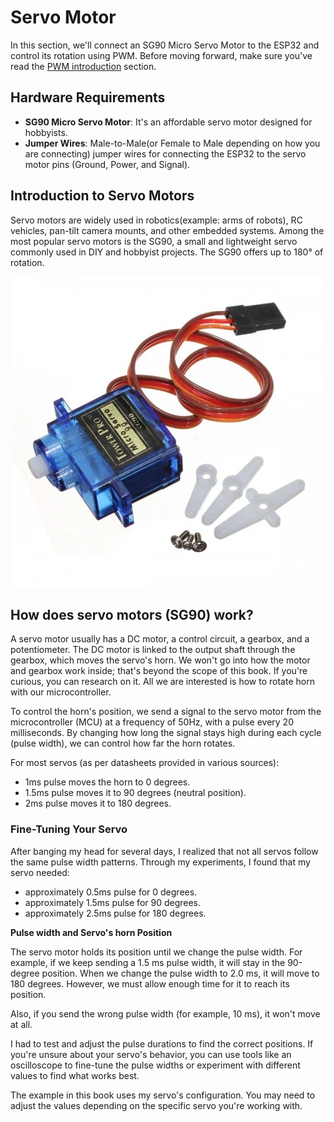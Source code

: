 # Servo Motor

In this section, we'll connect an SG90 Micro Servo Motor to the ESP32 and control its rotation using PWM.  Before moving forward, make sure you've read the [PWM introduction](../core-concepts/pwm/index.md) section.

## Hardware Requirements
- **SG90 Micro Servo Motor**: It's an affordable servo motor designed for hobbyists. 
- **Jumper Wires**: Male-to-Male(or Female to Male depending on how you are connecting) jumper wires for connecting the ESP32 to the servo motor pins (Ground, Power, and Signal).

## Introduction to Servo Motors

Servo motors are widely used in robotics(example: arms of robots), RC vehicles, pan-tilt camera mounts, and other embedded systems. Among the most popular servo motors is the SG90, a small and lightweight servo commonly used in DIY and hobbyist projects.  The SG90 offers up to 180° of rotation.

<img style="display: block; margin: auto;" alt="SG90 Servo motor" src="./images/sg90-servo-motor.jpg"/>


## How does servo motors (SG90) work?

A servo motor usually has a DC motor, a control circuit, a gearbox, and a potentiometer. The DC motor is linked to the output shaft through the gearbox, which moves the servo's horn. We won't go into how the motor and gearbox work inside; that's beyond the scope of this book. If you're curious, you can research on it. All we are interested is how to rotate horn with our microcontroller.

To control the horn's position, we send a signal to the servo motor from the microcontroller (MCU) at a frequency of 50Hz, with a pulse every 20 milliseconds. By changing how long the signal stays high during each cycle (pulse width), we can control how far the horn rotates.  

For most servos (as per datasheets provided in various sources):

- 1ms pulse moves the horn to 0 degrees.
- 1.5ms pulse moves it to 90 degrees (neutral position).
- 2ms pulse moves it to 180 degrees.

### Fine-Tuning Your Servo
After banging my head for several days, I realized that not all servos follow the same pulse width patterns. Through my experiments, I found that my servo needed:

- approximately 0.5ms pulse for 0 degrees.
- approximately 1.5ms pulse for 90 degrees.
- approximately 2.5ms pulse for 180 degrees.

<div class="alert-box alert-box-info">
    <span class="icon"><i class="fa fa-info"></i></span>
    <div class="alert-content">
        <b class="alert-title">Pulse width and Servo's horn Position</b>
        <p>The servo motor holds its position until we change the pulse width. For example, if we keep sending a 1.5 ms pulse width, it will stay in the 90-degree position. When we change the pulse width to 2.0 ms, it will move to 180 degrees. However, we must allow enough time for it to reach its position.</p>
        <p>Also, if you send the wrong pulse width (for example, 10 ms), it won't move at all.<p>
    </div>
</div>

I had to test and adjust the pulse durations to find the correct positions. If you're unsure about your servo's behavior, you can use tools like an oscilloscope to fine-tune the pulse widths or experiment with different values to find what works best.

The example in this book uses my servo's configuration. You may need to adjust the values depending on the specific servo you're working with.

